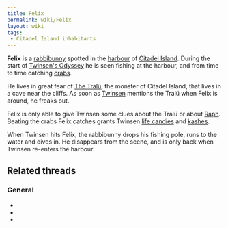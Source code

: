 ```yaml
---
title: Felix
permalink: wiki/Felix
layout: wiki
tags:
 - Citadel Island inhabitants
---
```


**Felix** is a [rabbibunny](rabbibunny "wikilink") spotted in the
[harbour](Citadel_Island_Harbour "wikilink") of [Citadel
Island](Citadel_Island "wikilink"). During the start of [Twinsen's
Odyssey](Twinsen's_Odyssey "wikilink") he is seen fishing at the
harbour, and from time to time catching [crabs](crab "wikilink").

He lives in great fear of [The Tralü](The_Tralü "wikilink"), the monster
of Citadel Island, that lives in a cave near the cliffs. As soon as
[Twinsen](Twinsen "wikilink") mentions the Tralü when Felix is around,
he freaks out.

Felix is only able to give Twinsen some clues about the Tralü or about
[Raph](Raph "wikilink"). Beating the crabs Felix catches grants Twinsen
[life candies](life_candies "wikilink") and [kashes](kashes "wikilink").

When Twinsen hits Felix, the rabbibunny drops his fishing pole, runs to
the water and dives in. He disappears from the scene, and is only back
when Twinsen re-enters the harbour.

## Related threads

### General

- 

- 

- 
